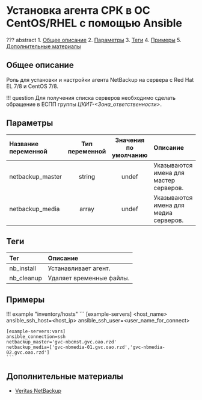# Установка агента СРК в ОС CentOS/RHEL с помощью Ansible

??? abstract
    1. [Общее описание](#общее-описание)
    2. [Параметры](#параметры)
    3. [Теги](#теги)
    4. [Примеры](#примеры)
    5. [Дополнительные материалы](#дополнительные-материалы)

## Общее описание
Роль для установки и настройки агента NetBackup на сервера с Red Hat EL 7/8 и CentOS 7/8.

!!! question
    Для получения списка серверов необходимо сделать обращение в ЕСПП группы *ЦКИТ-<Зона_ответственности>*.

## Параметры
|Название переменной  | Тип переменной | Значения по умолчанию | Описание                                     |
|:--------------------|:--------------:|:---------------------:|:---------------------------------------------|
|netbackup_master     | string         | undef                 | Указываются имена для мастер серверов.       |
|netbackup_media      | array          | undef                 | Указываются имена для медиа серверов.        |

## Теги
|Тег                  | Описание                                          |
|:--------------------|:--------------------------------------------------|
|nb_install           | Устанавливает агент.                              |
|nb_cleanup           | Удаляет временные файлы.                          |

## Примеры

!!! example "inventory/hosts"
    ```
    [example-servers]
    <host_name> ansible_ssh_host=<host_ip> ansible_ssh_user=<user_name_for_connect>

    [example-servers:vars]
    ansible_connection=ssh
    netbackup_master='gvc-nbcmst.gvc.oao.rzd'
    netbackup_media=['gvc-nbmedia-01.gvc.oao.rzd','gvc-nbmedia-02.gvc.oao.rzd']
    ```

## Дополнительные материалы

- [Veritas NetBackup](https://www.backupsolution.ru/downloads/admin-guide-netbackup.pdf)
